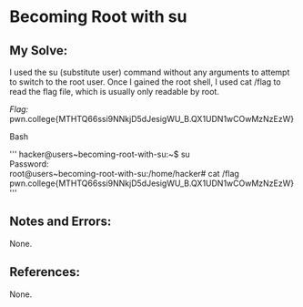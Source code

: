 # Becoming Root with su


## My Solve:
I used the su (substitute user) command without any arguments to attempt to switch to the root user.
Once I gained the root shell, I used cat /flag to read the flag file, which is usually only readable by root.

*Flag:* pwn.college{MTHTQ66ssi9NNkjD5dJesigWU_B.QX1UDN1wCOwMzNzEzW}

Bash

''' hacker@users\~becoming-root-with-su:\~$ su               
Password:         
root@users\~becoming-root-with-su:/home/hacker# cat /flag             
pwn.college{MTHTQ66ssi9NNkjD5dJesigWU_B.QX1UDN1wCOwMzNzEzW}'''             


## Notes and Errors:
None.

## References:
None.
